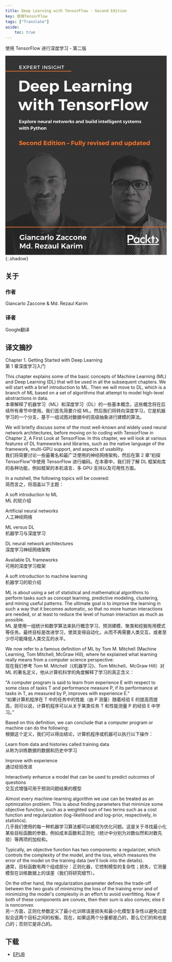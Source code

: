 ```yaml
---
title: Deep Learning with TensorFlow - Second Edition
key: 使用TensorFlow
tags: ["Translate"]
aside:
    toc: true
---
```


使用 TensorFlow 进行深度学习 - 第二版 <!--more-->

![Image](/assets/images/Translator/Deep%20Learning%20with%20TensorFlow%20-%20Second%20Edition.jpeg){:.shadow}

## 关于

### 作者

Giancarlo Zaccone & Md. Rezaul Karim

### 译者

Google翻译

## 译文摘抄

Chapter 1. Getting Started with Deep Learning\
第 1 章深度学习入门

This chapter explains some of the basic concepts of Machine Learning (ML) and Deep Learning (DL) that will be used in all the subsequent chapters. We will start with a brief introduction to ML. Then we will move to DL, which is a branch of ML based on a set of algorithms that attempt to model high-level abstractions in data.\
本章解释了机器学习（ML）和深度学习（DL）的一些基本概念，这些概念将在后续所有章节中使用。我们首先简要介绍 ML。然后我们将转向深度学习，它是机器学习的一个分支，基于一组试图对数据中的高级抽象进行建模的算法。

We will briefly discuss some of the most well-known and widely used neural network architectures, before moving on to coding with TensorFlow in Chapter 2, A First Look at TensorFlow. In this chapter, we will look at various features of DL frameworks and libraries, such as the native language of the framework, multi-GPU support, and aspects of usability.\
我们将简要讨论一些最著名和最广泛使用的神经网络架构，然后在第 2 章“初探 TensorFlow”中使用 TensorFlow 进行编码。在本章中，我们将了解 DL 框架和库的各种功能，例如框架的本机语言、多 GPU 支持以及可用性方面。

In a nutshell, the following topics will be covered:\
简而言之，将涵盖以下主题：

A soft introduction to ML\
ML 的软介绍

Artificial neural networks\
人工神经网络

ML versus DL\
机器学习与深度学习

DL neural network architectures\
深度学习神经网络架构

Available DL frameworks\
可用的深度学习框架

A soft introduction to machine learning\
机器学习的软介绍

ML is about using a set of statistical and mathematical algorithms to perform tasks such as concept learning, predictive modeling, clustering, and mining useful patterns. The ultimate goal is to improve the learning in such a way that it becomes automatic, so that no more human interactions are needed, or at least to reduce the level of human interaction as much as possible.\
ML 是使用一组统计和数学算法来执行概念学习、预测建模、聚类和挖掘有用模式等任务。最终目标是改进学习，使其变得自动化，从而不再需要人类交互，或者至少尽可能降低人类交互的水平。

We now refer to a famous definition of ML by Tom M. Mitchell (Machine Learning, Tom Mitchell, McGraw Hill), where he explained what learning really means from a computer science perspective:\
现在我们参考 Tom M. Mitchell（《机器学习》、Tom Mitchell、McGraw Hill）对 ML 的著名定义，他从计算机科学的角度解释了学习的真正含义：

"A computer program is said to learn from experience E with respect to some class of tasks T and performance measure P, if its performance at tasks in T, as measured by P, improves with experience E."\
“如果计算机程序在 T 中的任务中的性能（由 P 测量）随着经验 E 的提高而提高，则可以说，计算机程序可以从关于某类任务 T 和性能测量 P 的经验 E 中学习。”

Based on this definition, we can conclude that a computer program or machine can do the following:\
根据这个定义，我们可以得出结论，计算机程序或机器可以执行以下操作：

Learn from data and histories called training data\
从称为训练数据的数据和历史中学习

Improve with experience\
通过经验改进

Interactively enhance a model that can be used to predict outcomes of questions\
交互式增强可用于预测问题结果的模型

Almost every machine-learning algorithm we use can be treated as an optimization problem. This is about finding parameters that minimize some objective function, such as a weighted sum of two terms such as a cost function and regularization (log-likelihood and log-prior, respectively, in statistics).\
几乎我们使用的每一种机器学习算法都可以被视为优化问题。这是关于寻找最小化某些目标函数的参数，例如成本函数和正则化（统计中分别为对数似然和对数先验）等两项的加权和。

Typically, an objective function has two components: a regularizer, which controls the complexity of the model, and the loss, which measures the error of the model on the training data (we’ll look into the details).\
通常，目标函数有两个组成部分：正则化器，它控制模型的复杂性；损失，它测量模型在训练数据上的误差（我们将研究细节）。

On the other hand, the regularization parameter defines the trade-off between the two goals of minimizing the loss of the training error and of minimizing the model's complexity in an effort to avoid overfitting. Now if both of these components are convex, then their sum is also convex; else it is nonconvex.\
另一方面，正则化参数定义了最小化训练误差损失和最小化模型复杂性以避免过度拟合这两个目标之间的权衡。现在，如果这两个分量都是凸的，那么它们的和也是凸的；否则它是非凸的。

## 下载

- [EPUB](https://zuckertech-my.sharepoint.com/:u:/g/personal/jex_zuckertech_onmicrosoft_com/EZEOyEvRbX9Ohpl-AfXYaDwBBvUFeAKxDPJNzfsAM6LGdg?e=anGcMB)
